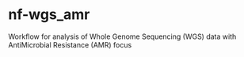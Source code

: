 # nf-wgs_amr
Workflow for analysis of Whole Genome Sequencing (WGS) data with AntiMicrobial Resistance (AMR) focus
